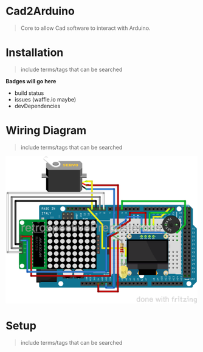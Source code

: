 # Cad2Arduino
> Core to allow Cad software to interact with Arduino.

# Installation
> include terms/tags that can be searched

**Badges will go here**
- build status
- issues (waffle.io maybe)
- devDependencies

# Wiring Diagram
> include terms/tags that can be searched

![alt text](https://raw.githubusercontent.com/retrospectivePreposterous/Arduino-Cad2Arduino/master/Autocad2Arduino-WiringDiagram.png?token=AOV45TLNEI6UQKWMJYSOGIC647LT4)

# Setup
> include terms/tags that can be searched
